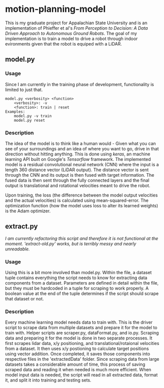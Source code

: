 # motion-planning-model
This is my graduate project for Appalachian State University and is an implementation of Phieffer et al's *From Perception to Decision: A Data Driven Approach to Autonomous Ground Robots*.
The goal of my implementation is to train a model to drive a robot through indoor evironments given that the robot is equiped with a LiDAR.

## model.py 
### Usage
Since I am currently in the training phase of development, functionality is limited to just that.
```
model.py <verbosity> <function>
    <verbosity>: -v
    <function>: train | reset
Examples:
    model.py -v train
    model.py reset
```

### Description
The idea of the model is to think like a human would - Given what you can see of your surroundings and an idea of where you want to go, drive in that direction without hitting anything.  This is done using *keras*, an machine learning API built on Google's *Tensorflow* framework. The implemented model is a residual convolutional neural network (CNN) where the input is a length 360 distance vector (LiDAR output).  The distance vector is sent through the CNN and its output is then fused with target information.  The fused data is then sent through the fully connected layers and the final output is translational and rotational velocities meant to drive the robot. 

Upon training, the loss (the difference between the model output velocities and the actual velocities) is calculated using mean-squared-error.  The optimization function (how the model uses loss to alter its learned weights) is the Adam optimizer.

## extract.py
*I am currently refactoring this script and therefore it is not functional at the moment. 'extract-old.py' works, but is terribly messy and nearly unreadable.*

### Usage
Using this is a bit more involved than model.py. Within the file, a dataset tuple contains everything the script needs to know for extracting data components from a dataset. Parameters are defined in detail within the file, but they must be hardcoded in a tuple for scraping to work properly. A boolean value at the end of the tuple determines if the script should scrape that dataset or not.

### Description
Every machine learning model needs data to train with.  This is the driver script to scrape data from multiple datasets and prepare it for the model to train with. Helper scripts are scraper.py, dataFormat.py, and io.py.  Scraping data and preparing it for the model is done in two separate processes.  It first scrapes lidar data, x/y positioning, and translational/rotaional velocities from a dataset.  It then uses x/y postioning to calculate target positions using vector addition. Once completed, it saves those components into respective files in the 'extractedData' folder.
Since scraping data from large datasets takes a considerable amount of time, this process of saving scraped data and reading it when needed is much more efficient.  When model input data is needed, the script will read in all extracted data, format it, and split it into training and testing sets.
